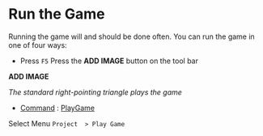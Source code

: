 # Run the Game

Running the game will and should be done often. You can run the game in one of four ways:
* Press `F5`
 Press the **ADD IMAGE** button on the tool bar


**ADD IMAGE**

*The standard right-pointing triangle plays the game*

- [ Command](https://plasmaengine.github.io/PlasmaDocs/Plasma1/Editor/editor/editorcommands/commands.markdown) : [ PlayGame](https://plasmaengine.github.io/PlasmaDocs/Plasma1/C++/code_reference/command_reference.markdown#playgame)

 Select Menu `Project  > Play Game`
 

 